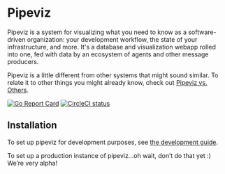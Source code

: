 # Pipeviz

Pipeviz is a system for visualizing what you need to know as a software-driven organization: your development workflow, the state of your infrastructure, and more. It's a database and visualization webapp rolled into one, fed with data by an ecosystem of agents and other message producers.

Pipeviz is a little different from other systems that might sound similar. To relate it to other things you might already know, check out [Pipeviz vs. Others](https://github.com/pipeviz/pipeviz/wiki/Pipeviz-vs-Others).

[![Go Report Card](http://goreportcard.com/badge/pipeviz/pipeviz)](http://goreportcard.com/report/pipeviz/pipeviz)
[![CircleCI status](https://circleci.com/gh/pipeviz/pipeviz.svg?style=shield&circle-token=9f8ae70993123547206ee031aa2e987e8413022a "CircleCI status")](https://circleci.com/gh/pipeviz/pipeviz)

## Installation

To set up pipeviz for development purposes, see [the development guide](https://github.com/pipeviz/pipeviz/wiki/Getting%20started).

To set up a production instance of pipeviz...oh wait, don’t do that yet :) We’re very alpha!
